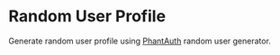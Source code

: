 # Random User Profile

Generate random user profile using [PhantAuth](https://www.phantauth.net) random user generator.
